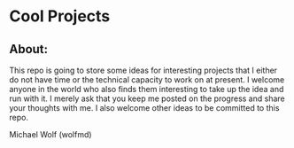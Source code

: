# Cool Projects

## About:
This repo is going to store some ideas for interesting projects that I either do not have time or the technical capacity to work on at present. I welcome anyone in the world who also finds them interesting to take up the idea and run with it. I merely ask that you keep me posted on the progress and share your thoughts with me. I also welcome other ideas to be committed to this repo. 

Michael Wolf (wolfmd)
